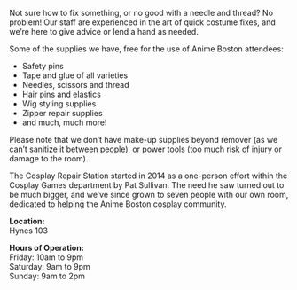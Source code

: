 Not sure how to fix something, or no good with a needle and thread? No problem! Our staff are experienced in the art of quick costume fixes, and we’re here to give advice or lend a hand as needed.

Some of the supplies we have, free for the use of Anime Boston attendees:
* Safety pins
* Tape and glue of all varieties
* Needles, scissors and thread
* Hair pins and elastics
* Wig styling supplies
* Zipper repair supplies
* and much, much more!

Please note that we don’t have make-up supplies beyond remover (as we can’t sanitize it between people), or power tools (too much risk of injury or damage to the room).

The Cosplay Repair Station started in 2014 as a one-person effort within the Cosplay Games department by Pat Sullivan. The need he saw turned out to be much bigger, and we’ve since grown to seven people with our own room, dedicated to helping the Anime Boston cosplay community.

**Location:**  
Hynes 103

**Hours of Operation:**  
Friday: 10am to 9pm  
Saturday: 9am to 9pm  
Sunday: 9am to 2pm

